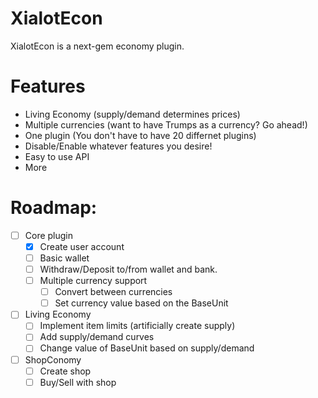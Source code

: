 # XialotEcon
XialotEcon is a next-gem economy plugin.
# Features
- Living Economy (supply/demand determines prices)
- Multiple currencies (want to have Trumps as a currency? Go ahead!)
- One plugin (You don't have to have 20 differnet plugins)
- Disable/Enable whatever features you desire!
- Easy to use API
- More
# Roadmap:
- [ ] Core plugin
  - [x] Create user account
  - [ ] Basic wallet
  - [ ] Withdraw/Deposit to/from wallet and bank.
  - [ ] Multiple currency support
    - [ ] Convert between currencies
    - [ ] Set currency value based on the BaseUnit
- [ ] Living Economy
  - [ ] Implement item limits (artificially create supply)
  - [ ] Add supply/demand curves
  - [ ] Change value of BaseUnit based on supply/demand
- [ ] ShopConomy
  - [ ] Create shop
  - [ ] Buy/Sell with shop
